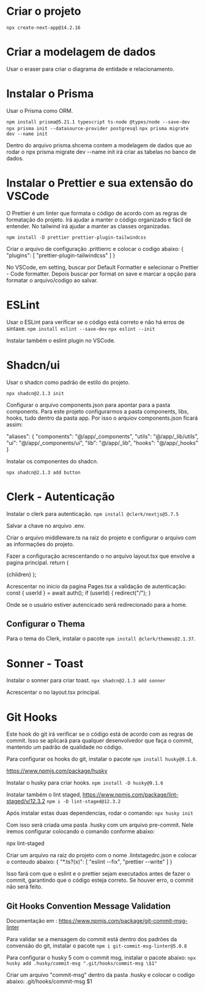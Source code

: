 # Criar o projeto

`npx create-next-app@14.2.16`

# Criar a modelagem de dados

Usar o eraser para criar o diagrama de entidade e relacionamento.

# Instalar o Prisma

Usar o Prisma como ORM.

`npm install prisma@5.21.1 typescript ts-node @types/node --save-dev`
`npx prisma init --datasource-provider postgresql`
`npx prisma migrate dev --name init`

Dentro do arquivo prisma.shcema contem a modelagem de dados que ao rodar o npx prisma migrate dev --name init irá criar as tabelas no banco de dados.

# Instalar o Prettier e sua extensão do VSCode

O Prettier é um linter que formata o código de acordo com as regras de formatação do projeto. Irá ajudar a manter o código organizado e fácil de entender. No tailwind irá ajudar a manter as classes organizadas.

`npm install -D prettier prettier-plugin-tailwindcss`

Criar o arquivo de configuração .prittierrc e colocar o codigo abaixo:
{
"plugins": [
"prettier-plugin-tailwindcss"
]
}

No VSCode, em setting, buscar por Default Formatter e selecionar o Prettier - Code formatter. Depois buscar por format on save e marcar a opção para formatar o arquivo/codigo ao salvar.

# ESLint

Usar o ESLint para verificar se o código está correto e não há erros de sintaxe.
`npm install eslint --save-dev`
`npx eslint --init`

Instalar também o eslint plugin no VSCode.

# Shadcn/ui

Usar o shadcn como padrão de estilo do projeto.

`npx shadcn@2.1.3 init`

Configurar o arquivo components.json para apontar para a pasta components.
Para este projeto configurarmos a pasta components, libs, hooks, tudo dentro da pasta app. Por isso o arquiov components.json ficará assim:

"aliases": {
"components": "@/app/\_components",
"utils": "@/app/\_lib/utils",
"ui": "@/app/\_components/ui",
"lib": "@/app/\_lib",
"hooks": "@/app/\_hooks"
}

Instalar os componentes do shadcn.

`npx shadcn@2.1.3 add button`

# Clerk - Autenticação

Instalar o clerk para autenticação.
`npm install @clerk/nextjs@5.7.5`

Salvar a chave no arquivo .env.

Criar o arquivo middleware.ts na raiz do projeto e configurar o arquivo com as informações do projeto.

Fazer a configuração acrescentando o <ClerkProvider> no arquivo layout.tsx que envolve a pagina principal.
return (

<html lang="en">
<body
className={`${geistSans.variable} ${geistMono.variable} dark antialiased`} >
<ClerkProvider>{children}</ClerkProvider>
</body>
</html>
);

Acrescentar no inicio da pagina Pages.tsx a validação de autenticação:
const { userId } = await auth();
if (userId) {
redirect("/");
}

Onde se o usuário estiver autencicado será redirecionado para a home.

## Configurar o Thema

Para o tema do Clerk, instalar o pacote `npm install @clerk/themes@2.1.37`.

# Sonner - Toast

Instalar o sonner para criar toast.
`npx shadcn@2.1.3 add sonner`

Acrescentar o <Toaster /> no layout.tsx principal.

# Git Hooks

Este hook do git irá verificar se o código está de acordo com as regras de commit. Isso se aplicará para qualquer desenvolvedor que faça o commit, mantendo um padrão de qualidade no código.

Para configurar os hooks do git, instalar o pacote `npm install husky@9.1.6`.

https://www.npmjs.com/package/husky

Instalar o husky para criar hooks.
`npm install -D husky@9.1.6`

Instalar também o lint staged, https://www.npmjs.com/package/lint-staged/v/12.3.2
`npm i -D lint-staged@12.3.2`

Após instalar estas duas dependencias, rodar o comando:
`npx husky init`

Com isso será criada uma pasta .husky com um arquivo pre-commit.
Nele iremos configurar colocando o comando conforme abaixo:

npx lint-staged

Criar um arquivo na raiz do projeto com o nome .lintstagedrc.json e colocar o conteudo abaixo:
{
"\*.ts?(x)": [
"eslint --fix",
"prettier --write"
]
}

Isso fará com que o eslint e o prettier sejam executados antes de fazer o commit, garantindo que o código esteja correto.
Se houver erro, o commit não será feito.

## Git Hooks Convention Message Validation

Documentação em : https://www.npmjs.com/package/git-commit-msg-linter

Para validar se a mensagem do commit está dentro dos padrões da convensão do git,
instalar o pacote `npm i git-commit-msg-linter@5.0.8`

Para configurar o husky 5 com o commit msg, instalar o pacote abaixo:
`npx husky add .husky/commit-msg ".git/hooks/commit-msg \$1"`

Criar um arquivo "commit-msg" dentro da pasta .husky e colocar o codigo abaixo:
.git/hooks/commit-msg $1
